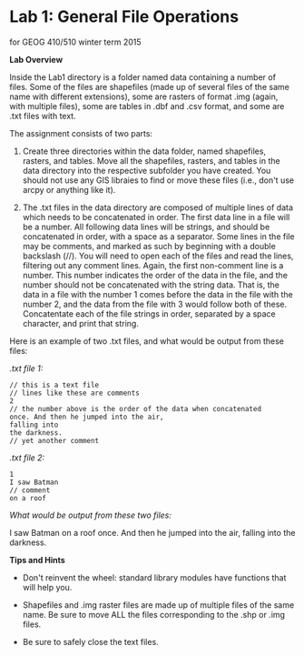 Lab 1: General File Operations
==============================
for GEOG 410/510 winter term 2015


**Lab Overview**

Inside the Lab1 directory is a folder named data containing a number of files. Some of the files are shapefiles (made up of several files of the same name with different extensions), some are rasters of format .img (again, with multiple files), some are tables in .dbf and .csv format, and some are .txt files with text.

The assignment consists of two parts:

1) Create three directories within the data folder, named shapefiles, rasters, and tables. Move all the shapefiles, rasters, and tables in the data directory into the respective subfolder you have created. You should not use any GIS libraies to find or move these files (i.e., don't use arcpy or anything like it).

2) The .txt files in the data directory are composed of multiple lines of data which needs to be concatenated in order. The first data line in a file will be a number. All following data lines will be strings, and should be concatenated in order, with a space as a separator. Some lines in the file may be comments, and marked as such by beginning with a double backslash (//). You will need to open each of the files and read the lines, filtering out any comment lines. Again, the first non-comment line is a number. This number indicates the order of the data in the file, and the number should not be concatenated with the string data. That is, the data in a file with the number 1 comes before the data in the file with the number 2, and the data from the file with 3 would follow both of these. Concatentate each of the file strings in order, separated by a space character, and print that string.

Here is an example of two .txt files, and what would be output from these files:

*.txt file 1:*

```
// this is a text file
// lines like these are comments
2
// the number above is the order of the data when concatenated
once. And then he jumped into the air,
falling into
the darkness.
// yet another comment
```

*.txt file 2:*

```
1
I saw Batman
// comment
on a roof
```

*What would be output from these two files:*

I saw Batman on a roof once. And then he jumped into the air, falling into the darkness.


**Tips and Hints**

- Don't reinvent the wheel: standard library modules have functions that will help you.

- Shapefiles and .img raster files are made up of multiple files of the same name. Be sure to move ALL the files corresponding to the .shp or .img files.

- Be sure to safely close the text files.
